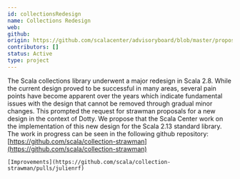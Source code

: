```yaml
---
id: collectionsRedesign
name: Collections Redesign
web:
github:
origin: https://github.com/scalacenter/advisoryboard/blob/master/proposals/007-collections.md
contributors: []
status: Active
type: project
---
```

The Scala collections library underwent a major redesign in Scala 2.8. While the current design proved to be successful in many areas, several pain points have become apparent over the years which indicate fundamental issues with the design that cannot be removed through gradual minor changes. This prompted the request for strawman proposals for a new design in the context of Dotty. We propose that the Scala Center work on the implementation of this new design for the Scala 2.13 standard library.
    The work in progress can be seen in the following github repository: [https://github.com/scala/collection-strawman](https://github.com/scala/collection-strawman)

    [Improvements](https://github.com/scala/collection-strawman/pulls/julienrf)

